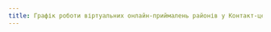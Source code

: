 ```yaml
---
title: Графік роботи віртуальних онлайн-приймалень районів у Контакт-центрі 1520 на березень 2021 року
---
```


<pdf src="doc.pdf"></pdf>
